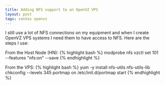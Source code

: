 ```yaml
---
title: Adding NFS support to an OpenVZ VPS
layout: post
tags: centos openvz
---
```


I still use a lot of NFS connections on my equipment and when I create OpenVZ VPS systems I need them to have access to NFS.  Here are the steps I use:

From the Host Node (HN):
{% highlight bash %}
modprobe nfs
vzctl set 101 --features "nfs:on" --save
{% endhighlight %}

From the VPS:
{% highlight bash %}
yum -y install nfs-utils nfs-utils-lib
chkconfig --levels 345 portmap on
/etc/init.d/portmap start
{% endhighlight %}